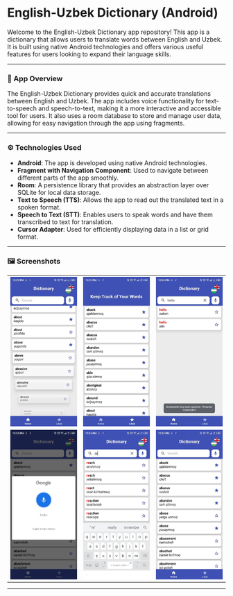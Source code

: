 # English-Uzbek Dictionary (Android)

Welcome to the English-Uzbek Dictionary app repository! This app is a dictionary that allows users to translate words between English and Uzbek. It is built using native Android technologies and offers various useful features for users looking to expand their language skills.

---

### 📱 App Overview

The English-Uzbek Dictionary provides quick and accurate translations between English and Uzbek. The app includes voice functionality for text-to-speech and speech-to-text, making it a more interactive and accessible tool for users. It also uses a room database to store and manage user data, allowing for easy navigation through the app using fragments.

---

### ⚙️ Technologies Used

- **Android**: The app is developed using native Android technologies.
- **Fragment with Navigation Component**: Used to navigate between different parts of the app smoothly.
- **Room**: A persistence library that provides an abstraction layer over SQLite for local data storage.
- **Text to Speech (TTS)**: Allows the app to read out the translated text in a spoken format.
- **Speech to Text (STT)**: Enables users to speak words and have them transcribed to text for translation.
- **Cursor Adapter**: Used for efficiently displaying data in a list or grid format.

---

### 🖼️ Screenshots

<table>
  <tr>
    <td><img src="images/screenshot1.jpg" alt="Screenshot 1" width="200"/></td>
    <td><img src="images/screenshot2.jpg" alt="Screenshot 2" width="200"/></td>
    <td><img src="images/screenshot3.jpg" alt="Screenshot 3" width="200"/></td>
  </tr>
  <tr>
    <td><img src="images/screenshot4.jpg" alt="Screenshot 4" width="200"/></td>
    <td><img src="images/screenshot5.jpg" alt="Screenshot 5" width="200"/></td>
    <td><img src="images/screenshot6.jpg" alt="Screenshot 6" width="200"/></td>
  </tr>
</table>


---